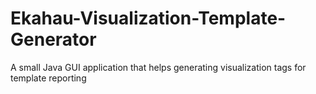 # Ekahau-Visualization-Template-Generator
A small Java GUI application that helps generating visualization tags for template reporting
